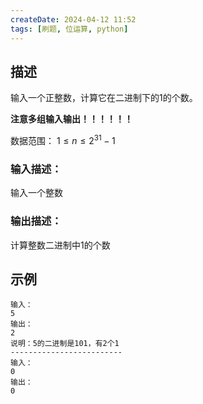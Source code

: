 ```yaml
---
createDate: 2024-04-12 11:52
tags: [刷题, 位运算, python]
---
```

## 描述

输入一个正整数，计算它在二进制下的1的个数。

**注意多组输入输出！！！！！！**  

数据范围： $1≤n≤2^{31}−1$   

### 输入描述：

输入一个整数  

### 输出描述：

计算整数二进制中1的个数

## 示例
```0
输入：
5
输出：
2
说明：5的二进制是101，有2个1
-------------------------
输入：
0
输出：
0
```